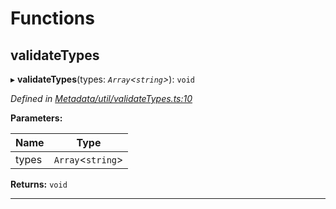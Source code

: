 

# Functions

<a id="validatetypes"></a>

##  validateTypes

▸ **validateTypes**(types: *`Array`<`string`>*): `void`

*Defined in [Metadata/util/validateTypes.ts:10](https://github.com/polkadot-js/api/blob/89c6289/packages/types/src/Metadata/util/validateTypes.ts#L10)*

**Parameters:**

| Name | Type |
| ------ | ------ |
| types | `Array`<`string`> |

**Returns:** `void`

___

